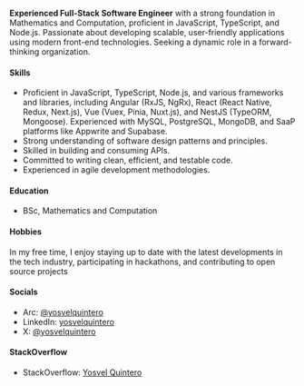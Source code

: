 **Experienced Full-Stack Software Engineer** with a strong foundation in Mathematics and Computation, proficient in JavaScript, TypeScript, and Node.js. Passionate about developing scalable, user-friendly applications using modern front-end technologies. Seeking a dynamic role in a forward-thinking organization.

#### Skills

- Proficient in JavaScript, TypeScript, Node.js, and various frameworks and libraries, including Angular (RxJS, NgRx), React (React Native, Redux, Next.js), Vue (Vuex, Pinia, Nuxt.js), and NestJS (TypeORM, Mongoose). Experienced with MySQL, PostgreSQL, MongoDB, and SaaP platforms like Appwrite and Supabase.
- Strong understanding of software design patterns and principles.
- Skilled in building and consuming APIs.
- Committed to writing clean, efficient, and testable code.
- Experienced in agile development methodologies.

#### Education

- BSc, Mathematics and Computation

#### Hobbies

In my free time, I enjoy staying up to date with the latest developments in the tech industry, participating in hackathons, and contributing to open source projects


#### Socials

- Arc: [@yosvelquintero](https://arc.dev/@yosvelquintero)
- LinkedIn: [yosvelquintero](https://www.linkedin.com/in/yosvelquintero/)
- X: [@yosvelquintero](https://x.com/yosvelquintero)


#### StackOverflow
- StackOverflow: [Yosvel Quintero](https://stackoverflow.com/users/1932552/yosvel-quintero)



<!---
yosvelquintero/yosvelquintero is a ✨ special ✨ repository because its `README.md` (this file) appears on your GitHub profile.
You can click the Preview link to take a look at your changes.
--->
